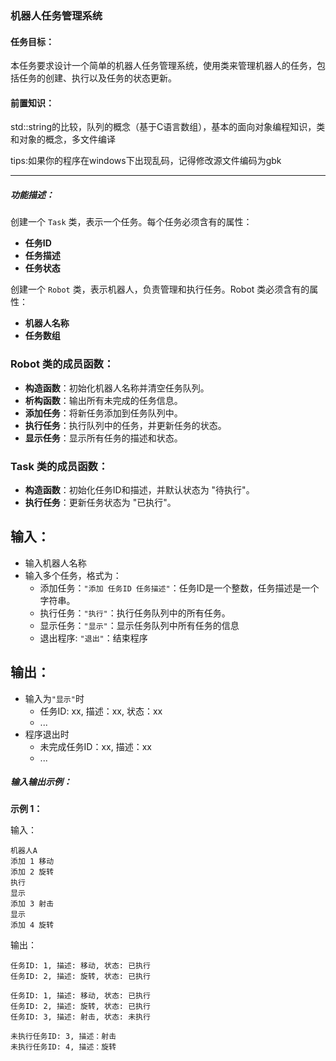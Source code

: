 ### **机器人任务管理系统**

#### 任务目标：
本任务要求设计一个简单的机器人任务管理系统，使用类来管理机器人的任务，包括任务的创建、执行以及任务的状态更新。

#### 前置知识：
std::string的比较，队列的概念（基于C语言数组），基本的面向对象编程知识，类和对象的概念，多文件编译

tips:如果你的程序在windows下出现乱码，记得修改源文件编码为gbk

---

##### 功能描述：
创建一个 `Task` 类，表示一个任务。每个任务必须含有的属性：
- **任务ID**
- **任务描述**
- **任务状态**

创建一个 `Robot` 类，表示机器人，负责管理和执行任务。Robot 类必须含有的属性：
- **机器人名称**
- **任务数组**

### Robot 类的成员函数：
- **构造函数**：初始化机器人名称并清空任务队列。
- **析构函数**：输出所有未完成的任务信息。
- **添加任务**：将新任务添加到任务队列中。
- **执行任务**：执行队列中的任务，并更新任务的状态。
- **显示任务**：显示所有任务的描述和状态。

### Task 类的成员函数：
- **构造函数**：初始化任务ID和描述，并默认状态为 "待执行"。
- **执行任务**：更新任务状态为 "已执行"。

## 输入：
- 输入机器人名称
- 输入多个任务，格式为：
  - 添加任务：`"添加 任务ID 任务描述"`：任务ID是一个整数，任务描述是一个字符串。
  - 执行任务：`"执行"`：执行任务队列中的所有任务。
  - 显示任务：`"显示"`：显示任务队列中所有任务的信息
  - 退出程序: `"退出"`：结束程序

## 输出：
- 输入为`"显示"`时
  - 任务ID: xx, 描述：xx, 状态：xx
  - ...
- 程序退出时
  - 未完成任务ID：xx, 描述：xx
  - ...

##### 输入输出示例：

**示例 1：**

输入：
```
机器人A
添加 1 移动
添加 2 旋转
执行
显示
添加 3 射击
显示
添加 4 旋转
```

输出：
```
任务ID: 1, 描述: 移动, 状态: 已执行
任务ID: 2, 描述: 旋转, 状态: 已执行

任务ID: 1, 描述: 移动, 状态: 已执行
任务ID: 2, 描述: 旋转, 状态: 已执行
任务ID: 3, 描述: 射击, 状态: 未执行

未执行任务ID: 3, 描述：射击
未执行任务ID: 4, 描述：旋转
